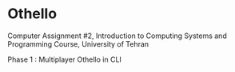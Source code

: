 # Othello
Computer Assignment #2, Introduction to Computing Systems and Programming Course, University of Tehran

Phase 1 : Multiplayer Othello in CLI
